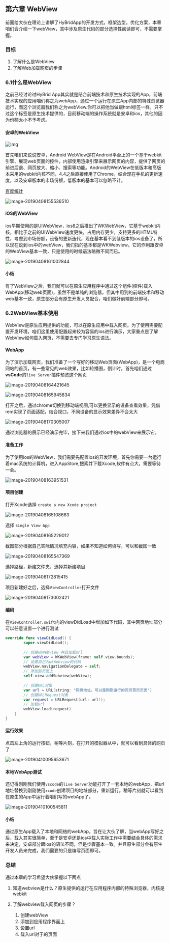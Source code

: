 ## 第六章 WebView

前面给大伙在理论上讲解了HyBridApp的开发方式，框架选型，优化方案，本章咱们会介绍一下webView，其中涉及原生代码的部分选择性阅读即可，不需要掌握。

### 目标

1. 了解什么是WebView
2. 了解Web加载网页的步骤

### 6.1什么是WebView

之前已经讨论过HyBrid App其实就是结合前端技术和原生技术实现的App，前端技术实现的应用咱们称之为webApp，通过一个运行在原生App内部的特殊浏览器运行，而这个浏览器我们称之为webView.你可以把他当做跟html标签一样，只不过这个标签是原生技术提供的，目前移动端的操作系统就是安卓和ios，其他的因为份额太小不予考虑。

#### 安卓的WebView

![img](assets/u=2386734369,3655898069&fm=179&app=42&f=PNG.png)

首先咱们来说说安卓，Android WebView是在Android平台上的一个基于webkit引擎、展现web页面的控件，内部使用渲染引擎来展示网页的内容，提供了网页的前进后退、网页放大、缩小、搜索等功能。Android的WebView在低版本和高版本采用的webkit内核不同，4.4之后直接使用了Chrome，结合现在手机的更新速度，以及安卓版本的市场份额，低版本的基本可以忽略不计。

[百度统计](https://mtj.baidu.com/data/mobile/device/)

![image-20190408155536510](assets/image-20190408155536510.png)

#### iOS的WebView

ios早期使用的是UIWebView，ios8之后推出了WKWebView，它基于webkit内核，相比于之前的UIWebView速度更快，占用内存更少，支持更多的HTML特性，考虑到市场份额，设备的更新迭代，现在基本看不到低版本的ios设备了，所以现在说到ios中的webView，我们指的基本都是WKWebview。它的作用跟安卓的WebView基本一致，只是使用的时候语法略微不同而已。

![image-20190408161002844](assets/image-20190408161002844.png)

#### 小结

有了WebView之后，我们就可以在原生应用程序中通过这个组件(控件)载入WebApp(移动web页面)，虽然不是单纯的浏览器，但其中用到的前端技术和移动web基本一致，原生部分会有原生开发人员配合，咱们做好前端部分即可。

### 6.2WebView基本使用

WebView是原生应用提供的功能，可以在原生应用中载入网页。为了使用需要配置开发环境，咱们这里使用配置起来较为容易的ios进行演示，大家重点是了解WebView如何载入网页，不需要去专门学习原生语法。

#### WebApp

为了演示加载网页，我们准备了一个写好的移动Web页面(WebApp)，是一个电商网站的首页，有一些常见的web效果，比如轮播图，倒计时，首先咱们通过**vsCode**的`live Server`插件预览这个网页 

![image-20190408164421645](assets/image-20190408164421645.png)

![image-20190408165945834](assets/image-20190408165945834.png)

打开之后，通过chrome切换到移动端视图,可以更换显示的设备查看效果，凭借rem实现了页面适配，结合视口，不同设备的显示效果差异不会太大

![image-20190408170305007](assets/image-20190408170305007.png)

通过浏览器的展示已经演示完毕，接下来我们通过ios中的webView来展示它。

#### 准备工作

为了使用ios的WebView，我们需要先配置ios的开发环境，首先你需要一台运行着mac系统的计算机，进入AppStore,搜索并下载Xcode,软件有点大，需要等待一会。

![image-20190408163951531](assets/image-20190408163951531.png)

#### 项目创建

打开Xcode选择 `create a new Xcode project`

![image-20190408165108663](assets/image-20190408165108663.png)

选择 `Single View App`

![image-20190408165229012](assets/image-20190408165229012.png)

截图部分根据自己实际情况填充内容，如果不知道如何填写，可以和截图一致

![image-20190408165547369](assets/image-20190408165547369.png)

选择路径，新建文件夹，选择并新建项目

![image-20190408172815415](assets/image-20190408172815415.png)

项目新建好之后，选择`ViewController`打开文件

![image-20190408173002421](assets/image-20190408173002421.png)

#### 编码

在`ViewController.swift`内的viewDidLoad中增加如下代码，其中网页地址部分可以任意设置一个进行测试

```swift
override func viewDidLoad() {
        super.viewDidLoad();
        
        // 创建wkWebview 并且加载url
        var webView = WKWebView(frame: self.view.bounds);
        // 设置自己为wkWebview的代码
        webView.navigationDelegate = self;
        // 添加到页面上
        self.view.addSubview(webView);
        
        // 创建URL对象
        var url = URL(string: "网页地址，可以是刚刚运行的网页首页页面")
        // 创建URLRequest对象
        var request = URLRequest(url: url!);
        // 加载url
        webView.load(request)
    }
}
```

#### 运行效果

点击左上角的运行按钮，稍等片刻，在打开的模拟器从中，就可以看到具体的网页了

![image-20190410095653671](assets/image-20190410095653671.png)

#### 本地WebApp测试

还记得刚刚我们使用`vscode`的`live Server`功能打开了一套本地的webApp，把url地址替换到刚刚使用`xcode`创建项目的地址部分，重新运行。稍等片刻就可以看到在原生的App中运行着咱们写的webApp了。

![image-20190410100545811](assets/image-20190410100545811.png)

#### 小结

通过原生App载入了本地和网络的webApp，旨在让大伙了解，当webApp写好之后，载入其实很简单，至于是安卓还是ios中载入实际工作中需要结合具体的需求来决定，安卓部分跟ios的语法不同，但是步骤基本一致。并且原生部分会有原生开发人员来完成，我们需要的只是编写页面即可。

### 总结

通过本章的学习希望大伙掌握以下两点

1. 知道webview是什么？原生提供的运行在应用程序内部的特殊浏览器，内核是webkit

2. 了解webview载入网页的步骤？

   1. 创建webView
   2. 添加到应用程序界面上
   3. 设置url
   4. 载入url对于的页面

   